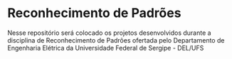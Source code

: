 # Reconhecimento de Padrões
Nesse repositório será colocado os projetos desenvolvidos durante a disciplina de Reconhecimento de Padrões ofertada pelo Departamento de Engenharia Elétrica da Universidade Federal de Sergipe - DEL/UFS
